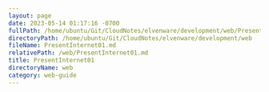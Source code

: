```yaml
---
layout: page
date: 2023-05-14 01:17:16 -0700
fullPath: /home/ubuntu/Git/CloudNotes/elvenware/development/web/PresentInternet01.md
directoryPath: /home/ubuntu/Git/CloudNotes/elvenware/development/web
fileName: PresentInternet01.md
relativePath: /web/PresentInternet01.md
title: PresentInternet01
directoryName: web
category: web-guide
---
```



